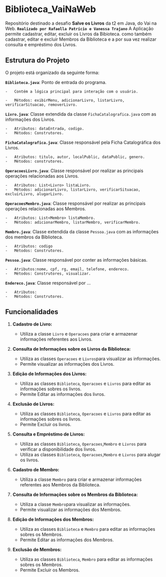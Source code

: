 # Biblioteca_VaiNaWeb

Repositório destinado a desafio **Salve os Livros** da t2 em Java, do Vai na Web.
**`Realizado por Rafaella Patrício e Vanessa Trajano`**
A Aplicação permite cadastrar, editar, excluir os Livros da Bibioteca. como também cadastrar, editar e excluir Membros da Biblioteca e a por sua vez realizar consulta e empréstimo dos Livros.

## Estrutura do Projeto

O projeto está organizado da seguinte forma:
   
**`Biblioteca.java`**: Ponto de entrada do programa. 

    -   Contém a lógica principal para interação com o usuário.
    
    -   Métodos: exibirMenu, adicionarLivro, listarLivro, verificarSituacao, removerLivro.
    
**`Livro.java`**:  Classe extendida da classe `FichaCatalografica.java` com as informações dos Livros.

    -   Atributos: dataEntrada, codigo.    
    -   Métodos: Construtores.

**`FichaCatalografica.java`**: Classe responsável pela Ficha Catalográfica dos Livros.  

    -   Atributos: titulo, autor, localPublic, dataPublic, genero.
    -   Métodos: construtores.
    
**`OperacoesLivro.java`**: Classe responsável por realizar as principais operações relacionadas aos Livros.    

    -   Atributos: List<Livro> listaLivro.    
    -   Métodos: adicionarLivro, listarLivro, verificarSituacao, excluirLivro, alugarLivro.
    
**`OperacoesMembro.java`**: Classe responsável por realizar as principais operações relacionadas aos Membros.    

    -   Atributos: List<Membro> listaMembro.    
    -   Métodos: adicionarMembro, listarMembro, verificarMembro.
    
**`Membro.java`**: Classe extendida da classe `Pessoa.java` com as informações dos membros da Biblioteca.    

    -   Atributos: codigo  
    -   Métodos: Construtores.
    
**`Pessoa.java`**: Classe responsável por conter as informações básicas.    

    -   Atributos:nome, cpf, rg, email, telefone, endereco.     
    -   Métodos: Construtores, visualizar.
    
**`Endereco.java`**: Classe responsável por ...    

    -   Atributos: 
    -   Métodos: Construtores.

## Funcionalidades

1.  **Cadastro de Livro:**    
    -   Utiliza a classe `Livro` e `Operacoes` para criar e armazenar informações referentes aos Livros.

2.  **Consulta de Informações sobre os Livros da Biblioteca:**
    -   Utiliza as classes `Operacoes` e `Livros`para visualizar as informações.
    -   Permite visualizar as informações dos Livros.

3.  **Edição de Informações dos Livros:**
    -   Utiliza as classes `Biblioteca`, `Operacoes` e `Livros` para editar as informações sobres os livros.
    -   Permite Editar as informações dos livros.

4.  **Exclusão de Livros:**
     -   Utiliza as classes `Biblioteca`, `Operacoes` e `Livros` para editar as informações sobres os livros.
    -   Permite Excluir os livros.

5.  **Consulta e Empréstimo de Livros:**
    -   Utiliza as classes `Biblioteca`, `Operacoes`,`Membro` e `Livros` para verificar a disponibilidade dos livros.
    -   Utiliza as classes `Biblioteca`, `Operacoes`,`Membro` e `Livros` para alugar os livros.
    
6.  **Cadastro de Membro:**    
    -   Utiliza a classe `Membro` para criar e armazenar informações referentes aos Membros da Biblioteca.

7.  **Consulta de Informações sobre os Membros da Biblioteca:**
    -   Utiliza a classe `Membro`para visualizar as informações.
    -   Permite visualizar as informações dos Membros.

8.  **Edição de Informações dos Membros:**
    -   Utiliza as classes `Biblioteca` e `Membro` para editar as informações sobres os Membros.
    -   Permite Editar as informações dos Membros.

9.  **Exclusão de Membros:**
     -   Utiliza as classes `Biblioteca`, `Membro` para editar as informações sobres os Membros.
    -   Permite Excluir os Membros.
